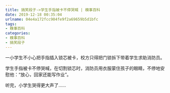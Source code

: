```yaml
---
title: 搞笑段子->学生手指被卡不停哭喊 | 糗事百科
date: 2019-12-18 00:35:04
urlname: 04e4a172fcc904fe9f2a69659b5d1bfc
tags: 
- 糗事百科
categories:
- 糗事百科
- 搞笑段子
---
```

一小学生不小心把手指插入锁芯被卡，校方只得把门锁拆下带着学生求助消防员。

学生手指被卡不停哭喊，在切割锁芯时，消防员用衣服蒙住孩子的眼睛，不停地安慰他：“放心，回家还能写作业”。

听完，小学生哭得更大声了……


